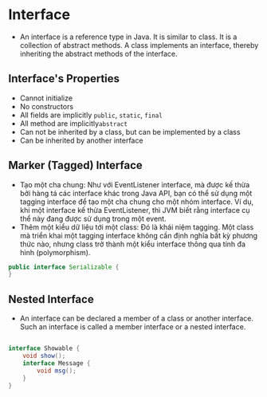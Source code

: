 # Interface

- An interface is a reference type in Java. It is similar to class. It is a collection of abstract methods. A class implements an interface, thereby inheriting the abstract methods of the interface.

## Interface's Properties
- Cannot initialize
- No constructors
- All fields are implicitly `public`, `static`, `final`
- All method are implicitly`abstract`
- Can not be inherited by a class, but can be implemented by a class
- Can be inherited by another interface

## Marker (Tagged) Interface

- Tạo một cha chung: Như với EventListener interface, mà được kế thừa bởi hàng tá các interface khác trong Java API, bạn có thể sử dụng một tagging interface để tạo một cha chung cho một nhóm interface. Ví dụ, khi một interface kế thừa EventListener, thì JVM biết rằng interface cụ thể này đang được sử dụng trong một event.
- Thêm một kiểu dữ liệu tới một class: Đó là khái niệm tagging. Một class mà triển khai một tagging interface không cần định nghĩa bất kỳ phương thức nào, nhưng class trở thành một kiểu interface thông qua tính đa hình (polymorphism).

```java
public interface Serializable {
}

```

## Nested Interface

- An interface can be declared a member of a class or another interface. Such an interface is called a member interface or a nested interface.

```java

interface Showable {
    void show();
    interface Message {
        void msg();
    }
}

```